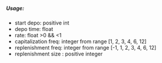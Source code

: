 ##### Usage:
- start depo: positive int
- depo time: float
- rate: float >0 && <1
- capitalization freq: integer from range [1, 2, 3, 4, 6, 12]
- replenishment freq: integer from range [-1, 1, 2, 3, 4, 6, 12]
- replenishment size : positive integer